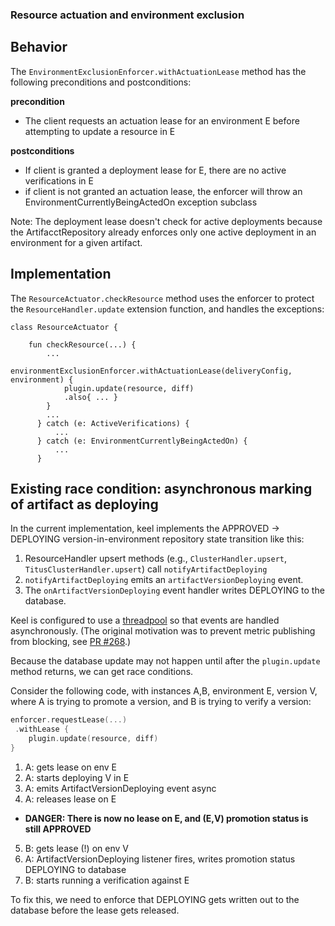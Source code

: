 ### Resource actuation and environment exclusion

## Behavior

The `EnvironmentExclusionEnforcer.withActuationLease` method has the following preconditions and postconditions:

**precondition**

 * The client requests an actuation lease for an environment E before attempting to update a resource in E

**postconditions**

* If client is granted a deployment lease for E, there are no active verifications in E
* if client is not granted an actuation lease, the enforcer will throw an EnvironmentCurrentlyBeingActedOn exception subclass

Note: The deployment lease doesn't check for active deployments because the ArtifacctRepository already enforces only one active deployment in an environment for a given artifact.


## Implementation

The `ResourceActuator.checkResource` method uses the enforcer to protect the `ResourceHandler.update` extension function, and handles the exceptions:

```
class ResourceActuator {

    fun checkResource(...) {
        ...
        environmentExclusionEnforcer.withActuationLease(deliveryConfig, environment) {
            plugin.update(resource, diff)
            .also{ ... }
        }
        ...
      } catch (e: ActiveVerifications) {
          ...
      } catch (e: EnvironmentCurrentlyBeingActedOn) {
          ...
      }
```

## Existing race condition: asynchronous marking of artifact as deploying

In the current implementation, keel implements the APPROVED → DEPLOYING version-in-environment repository state transition like this:

1. ResourceHandler upsert methods (e.g., `ClusterHandler.upsert`, `TitusClusterHandler.upsert`) call `notifyArtifactDeploying`
2. `notifyArtifactDeploying` emits an `artifactVersionDeploying` event.
3. The `onArtifactVersionDeploying` event handler writes DEPLOYING to the database.

Keel is configured to use a [threadpool][1] so that events are handled asynchronously.
(The original motivation was to prevent metric publishing from blocking, see [PR #268][2].)

Because the database update may not happen until after the `plugin.update` method returns, we can get race conditions.

Consider the following code, with instances A,B, environment E, version V, where A is trying to promote a version, and B is trying to verify a version:

```kotlin
enforcer.requestLease(...)
 .withLease {
    plugin.update(resource, diff)
}
```

1. A: gets lease on env E
2. A: starts deploying V in E
3. A: emits ArtifactVersionDeploying event async
4. A: releases lease on E
  *  **DANGER: There is now no lease on E, and (E,V) promotion status is still APPROVED**
5. B: gets lease (!) on env V
6. A: ArtifactVersionDeploying listener fires, writes promotion status DEPLOYING to database
7. B: starts running a verification against E

To fix this, we need to enforce that DEPLOYING gets written out to the database before the lease gets released.

[1]: https://github.com/spinnaker/keel/blob/9db12ff2949db3c38501747e6cae3de3ec11fc6f/keel-web/src/main/kotlin/com/netflix/spinnaker/config/EventsConfiguration.kt#L13
[2]: https://github.com/spinnaker/keel/pull/26